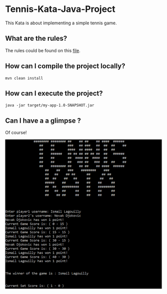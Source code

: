 # Tennis-Kata-Java-Project

This Kata is about implementing a simple tennis game.

## What are the rules?

The rules could be found on this [file](https://github.com/Ilagouilly/Tennis-Kata-Java-Project/blob/main/KATA_Tennis.pdf).

## How can I compile the project locally?

```
mvn clean install
```

## How can I execute the project?

```
java -jar target/my-app-1.0-SNAPSHOT.jar
```


## Can I have a a glimpse ?

Of course!

<img src="KATA-tennis-screenshot.PNG"/>
